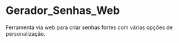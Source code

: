 # Gerador_Senhas_Web
Ferramenta via web para criar senhas fortes com várias opções de personalização.
